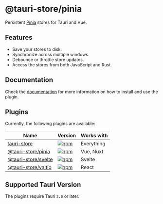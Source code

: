 # @tauri-store/pinia

Persistent [Pinia](https://pinia.vuejs.org/) stores for Tauri and Vue.

## Features

- Save your stores to disk.
- Synchronize across multiple windows.
- Debounce or throttle store updates.
- Access the stores from both JavaScript and Rust.

## Documentation

Check the [documentation](https://tb.dev.br/tauri-store/plugin-pinia/guide/getting-started) for more information on how to install and use the plugin.

## Plugins

Currently, the following plugins are available:

| Name                                                                                     | Version                                                                                                               | Works with |
| ---------------------------------------------------------------------------------------- | --------------------------------------------------------------------------------------------------------------------- | ---------- |
| [tauri-store](https://tb.dev.br/tauri-store/guide/getting-started)                       | [![npm](https://img.shields.io/npm/v/tauri-store.svg)](https://www.npmjs.com/package/tauri-store)                     | Everything |
| [@tauri-store/pinia](https://tb.dev.br/tauri-store/plugin-pinia/guide/getting-started)   | [![npm](https://img.shields.io/npm/v/%40tauri-store%2Fpinia.svg)](https://www.npmjs.com/package/@tauri-store/pinia)   | Vue, Nuxt  |
| [@tauri-store/svelte](https://tb.dev.br/tauri-store/plugin-svelte/guide/getting-started) | [![npm](https://img.shields.io/npm/v/%40tauri-store%2Fsvelte.svg)](https://www.npmjs.com/package/@tauri-store/svelte) | Svelte     |
| [@tauri-store/valtio](https://tb.dev.br/tauri-store/plugin-valtio/guide/getting-started) | [![npm](https://img.shields.io/npm/v/%40tauri-store%2Fvaltio.svg)](https://www.npmjs.com/package/@tauri-store/valtio) | React      |

## Supported Tauri Version

The plugins require Tauri `2.0` or later.
